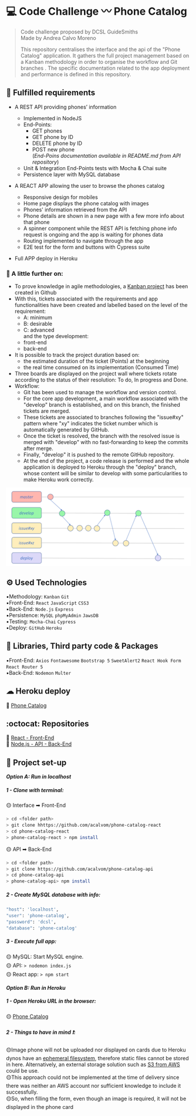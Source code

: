 # 💻 Code Challenge 〰️ Phone Catalog
> Code challenge proposed by DCSL GuideSmiths  
> Made by Andrea Calvo Moreno
>
> This repository centralises the interface and the api of the "Phone Catalog" application. 
  It gathers the full project management based on a Kanban methodology in order to organise the workflow and Git branches .
  The specific documentation related to the app deployment and performance is defined in this repository.

## 🎯 Fulfilled requirements
 - A REST API providing phones’ information
   - Implemented in NodeJS
   - End-Points: 
        * GET phones
        * GET phone by ID
        * DELETE phone by ID
        * POST new phone  
        (*End-Poins documentation available in README.md from API repository*)
   - Unit & Integration End-Points tests with Mocha & Chai suite
   - Persistence layer with MySQL database
 
 - A REACT APP allowing the user to browse the phones catalog
   - Responsive design for mobiles
   - Home page displays the phone catalog with images
   - Phones' information retrieved from the API
   - Phone details are shown in a new page with a few more info about that phone
   - A spinner component while the REST API is fetching phone info
   request is ongoing and the app is waiting for phones data
   - Routing implemented to navigate through the app
   - E2E test for the form and buttons with Cypress suite
   
 - Full APP deploy in Heroku
 
### 👣 A little further on:  
 - To prove knowledge in agile methodologies, a [Kanban project](https://github.com/acalvom/phone-catalog-board/projects/1) has been created in Github  
 - With this, tickets associated with the requirements and app functionalities have been created and labelled based on the level of the requirement:
     - A: minimum
     - B: desirable
     - C: advanced  
and the type development:
     - front-end 
     - back-end  
 - It is possible to track the project duration based on:
     - the estimated duration of the ticket (Points) at the beginning 
     - the real time consumed on its implementation (Consumed Time)  
 - Three boards are displayed on the project wall where tickets rotate according to the status of their resolution: To do, In progress and Done.
 - Workflow:
     - Git has been used to manage the workflow and version control. 
     - For the core app development, a main workflow associated with the "develop" branch is established, and on this branch, the finished tickets are merged.
     - These tickets are associated to branches following the "issue#xy" pattern where "xy" indicates the ticket number which is automatically generated by GitHub.
     - Once the ticket is resolved, the branch with the resolved issue is merged with "develop" with no fast-forwarding to keep the commits after merge.
     - Finally, "develop" it is pushed to the remote GitHub repository.
     - At the end of the project, a code release is performed and the whole application is deployed to Heroku through the "deploy" branch, whose content will be similar to develop with some particularities to make Heroku work correctly.

![alt text](https://github.com/acalvom/phone-catalog-board/blob/master/project_workflow.png?raw=true)
 
  
## ⚙️ Used Technologies
▪️Methodology: `Kanban` `Git`  
▪️Front-End: `React` `JavaScript` `CSS3`  
▪️Back-End: `Node.js` `Express`  
▪️Persistence: `MySQL` `phpMyAdmin` `JawsDB`  
▪️Testing: `Mocha-Chai` `Cypress`  
▪️Deploy: `GitHub` `Heroku` 
      

## 🔖 Libraries, Third party code & Packages
▪️Front-End: `Axios` `Fontawesome` `Bootstrap 5` `SweetAlert2` `React Hook Form` `React Router 5`  
▪️Back-End: `Nodemon` `Multer`

## ☁ Heroku deploy
🔗 [Phone Catalog](https://phone-catalog-acalvom.herokuapp.com/)  

## :octocat: Repositories  
🔗 [React - Front-End](https://github.com/acalvom/phone-catalog-react)  
🔗 [Node.js - API - Back-End](https://github.com/acalvom/phone-catalog-api)  

## 🏁 Project set-up

***Option A: Run in localhost***

##### 1 - Clone with terminal:
🟡 Interface ➡ Front-End
```sh
> cd <folder path>
> git clone hhttps://github.com/acalvom/phone-catalog-react
> cd phone-catalog-react
> phone-catalog-react > npm install
```
🟡 API ➡ Back-End
```sh
> cd <folder path>
> git clone https://github.com/acalvom/phone-catalog-api
> cd phone-catalog-api
> phone-catalog-api> npm install
```
##### 2 - Create MySQL database with info:
```sh
"host": 'localhost',
"user": 'phone-catalog',
"password": 'dcsl',
"database": 'phone-catalog'
```
##### 3 - Execute full app:
🟡 MySQL: Start MySQL engine.     
🟡 API: `> nodemon index.js`    
🟡 React app: `> npm start`  

***Option B: Run in Heroku***

##### 1 - Open Heroku URL in the browser:
🟡 [Phone Catalog](https://phone-catalog-acalvom.herokuapp.com/)  

##### 2 - Things to have in mind ❗:
🟡Image phone will not be uploaded nor displayed on cards due to Heroku dynos have an [ephemeral filesystem](https://devcenter.heroku.com/articles/dynos#ephemeral-filesystem), therefore
static files cannot be stored in here. Alternatively, an external storage solution such as [S3 from AWS](https://aws.amazon.com/es/s3/)
could be use.  
🟡This approach could not be implemented at the time of delivery since there was neither an AWS account nor sufficient knowledge to include it successfully.   
🟡So, when filling the form, even though an image is required, it will not be displayed in the phone card
